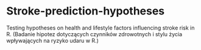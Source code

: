# Stroke-prediction-hypotheses
Testing hypotheses on health and lifestyle factors influencing stroke risk in R. (Badanie hipotez dotyczących czynników zdrowotnych i stylu życia wpływających na ryzyko udaru w R.)
